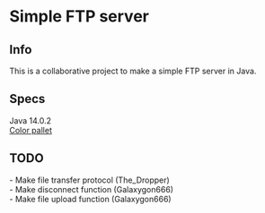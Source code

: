 # Simple FTP server

<h2>Info</h2>
This is a collaborative project to make a simple FTP server in Java. <br>

<h2>Specs</h2>
Java 14.0.2 <br>
<a href="https://colorhunt.co/palette/149559">Color pallet</a>

<h2>TODO</h2>
- Make file transfer protocol (The_Dropper)<br>
- Make disconnect function (Galaxygon666) <br>
- Make file upload function (Galaxygon666)<br>


